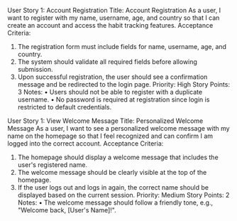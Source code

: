 User Story 1: Account Registration
Title: Account Registration
As a user, I want to register with my name, username, age, and country so that I can create an account and access the habit tracking features.
Acceptance Criteria:
1.	The registration form must include fields for name, username, age, and country.
2.	The system should validate all required fields before allowing submission.
3.	Upon successful registration, the user should see a confirmation message and be redirected to the login page.
Priority: High
Story Points: 3
Notes:
•	Users should not be able to register with a duplicate username.
•	No password is required at registration since login is restricted to default credentials.

User Story 1: View Welcome Message
Title: Personalized Welcome Message
As a user, I want to see a personalized welcome message with my name on the homepage so that I feel recognized and can confirm I am logged into the correct account.
Acceptance Criteria:
1.	The homepage should display a welcome message that includes the user's registered name.
2.	The welcome message should be clearly visible at the top of the homepage.
3.	If the user logs out and logs in again, the correct name should be displayed based on the current session.
Priority: Medium
Story Points: 2
Notes:
•	The welcome message should follow a friendly tone, e.g., "Welcome back, [User's Name]!".


